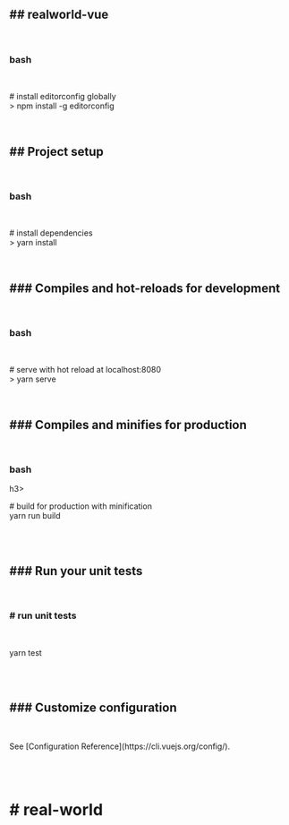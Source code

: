 <h2>## realworld-vue</h2></br>
<h3>bash</h3></br>
<p># install editorconfig globally</br>
> npm install -g editorconfig</br>
</p>

</br>

<h2>## Project setup</h2></br>
<h3>bash</h3></br>
<p># install dependencies</br>
> yarn install</br></p>

</br>

<h2>### Compiles and hot-reloads for development</h2></br>
<h3>bash</h3></br>
<p># serve with hot reload at localhost:8080</br>
> yarn serve</br></p>

</br>

<h2>### Compiles and minifies for production</h2></br>
<h3>bash</h3>h3></br>
<p># build for production with minification</br>
yarn run build</p></br>

</br>

<h2>### Run your unit tests</h2></br>
<h3># run unit tests</h3></br>
<p>yarn test</p></br>

</br>

<h2>### Customize configuration</h2></br>
<p>See [Configuration Reference](https://cli.vuejs.org/config/).</p></br>

</br>

<h1>#   r e a l - w o r l d</h1></br>
